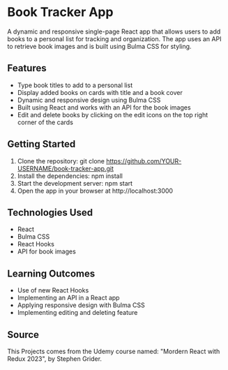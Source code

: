 # Book Tracker App
A dynamic and responsive single-page React app that allows users to add books to a personal list for tracking and organization. The app uses an API to retrieve book images and is built using Bulma CSS for styling.

## Features
- Type book titles to add to a personal list
- Display added books on cards with title and a book cover
- Dynamic and responsive design using Bulma CSS
- Built using React and works with an API for the book images
- Edit and delete books by clicking on the edit icons on the top right corner of the cards

## Getting Started
1. Clone the repository: git clone https://github.com/YOUR-USERNAME/book-tracker-app.git
2. Install the dependencies: npm install
3. Start the development server: npm start
4. Open the app in your browser at http://localhost:3000

## Technologies Used
- React
- Bulma CSS
- React Hooks
- API for book images

## Learning Outcomes
- Use of new React Hooks
- Implementing an API in a React app
- Applying responsive design with Bulma CSS
- Implementing editing and deleting feature

## Source
This Projects comes from the Udemy course named: "Mordern React with Redux 2023", by Stephen Grider.






